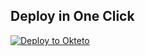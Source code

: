 
## Deploy in One Click

[![Deploy to Okteto](https://okteto.com/develop-okteto.svg)](https://cloud.okteto.com/deploy?repository=https://github.com/Carli9510/tguploaderv8okteto)
